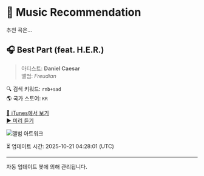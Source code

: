
# 🎵 Music Recommendation

추천 곡은...

## 🎧 Best Part (feat. H.E.R.)  
> 아티스트: **Daniel Caesar**  
> 앨범: _Freudian_  

🔍 검색 키워드: `rnb+sad`  
🌎 국가 스토어: `KR`

[🔗 iTunes에서 보기](https://music.apple.com/kr/album/best-part-feat-h-e-r/1799080774?i=1799080776&uo=4)  
[▶️ 미리 듣기](https://audio-ssl.itunes.apple.com/itunes-assets/AudioPreview211/v4/cc/95/ed/cc95edc8-4f9b-0c56-bc74-31ba76a057f9/mzaf_11346187551197903108.plus.aac.p.m4a)

![앨범 아트워크](https://is1-ssl.mzstatic.com/image/thumb/Music211/v4/b6/cd/1a/b6cd1a5b-83af-a1e2-0ad7-ea530fcf2522/859722261219.jpg/100x100bb.jpg)

⏳ 업데이트 시간: 2025-10-21 04:28:01 (UTC)

---
자동 업데이트 봇에 의해 관리됩니다.
